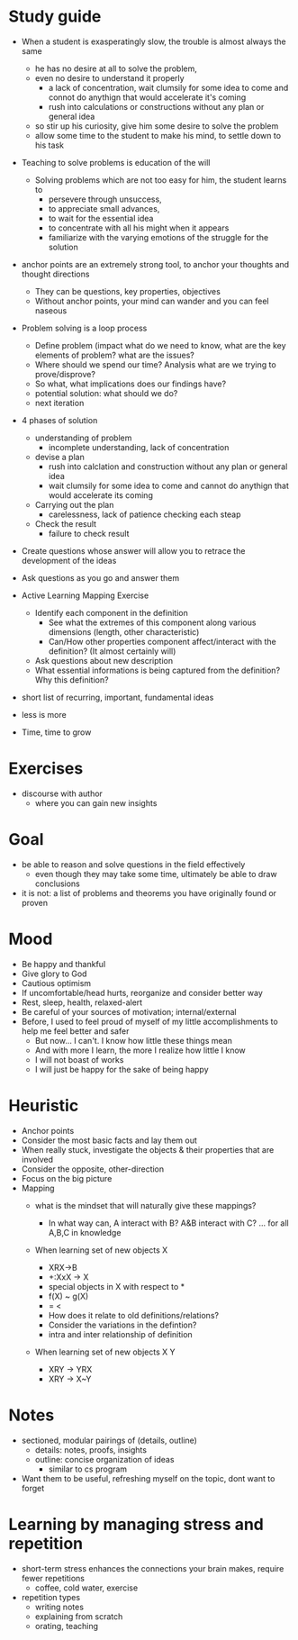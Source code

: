 # Study guide


* When a student is exasperatingly slow, the trouble is almost always the same
  * he has no desire at all to solve the problem,
  * even no desire to understand it properly
    * a lack of concentration, wait clumsily for some idea to come and connot do anythign that would accelerate it's coming
    * rush into calculations or constructions without any plan or general idea
  * so stir up his curiosity, give him some desire to solve the problem
  * allow some time to the student to make his mind, to settle down to his task
* Teaching to solve problems is education of the will
  * Solving problems which are not too easy for him, the student learns to 
    * persevere through unsuccess,
    * to appreciate small advances,
    * to wait for the essential idea
    * to concentrate with all his might when it appears
    * familiarize with the varying emotions of the struggle for the solution

* anchor points are an extremely strong tool, to anchor your thoughts and thought directions
  * They can be questions, key properties, objectives
  * Without anchor points, your mind can wander and you can feel naseous

* Problem solving is a loop process
  * Define problem (impact what do we need to know, what are the key elements of problem? what are the issues?
  * Where should we spend our time? Analysis what are we trying to prove/disprove?
  * So what, what implications does our findings have?
  * potential solution: what should we do?
  * next iteration

* 4 phases of solution
  * understanding of problem
    * incomplete understanding, lack of concentration
  * devise a plan
    * rush into calclation and construction without any plan or general idea
    * wait clumsily for some idea to come and cannot do anythign that would accelerate its coming
  * Carrying out the plan 
    * carelessness, lack of patience checking each steap
  * Check the result
    * failure to check result
* Create questions whose answer will allow you to retrace the development of the ideas
* Ask questions as you go and answer them
* Active Learning Mapping Exercise
  * Identify each component in the definition
    * See what the extremes of this component along various dimensions (length, other characteristic)
    * Can/How other properties component affect/interact with the definition? (It almost certainly will)
  * Ask questions about new description
  * What essential informations is being captured from the definition? Why this definition?

* short list of recurring, important, fundamental ideas
* less is more
* Time, time to grow


# Exercises
* discourse with author
  * where you can gain new insights

# Goal
* be able to reason and solve questions in the field effectively
  * even though they may take some time, ultimately be able to draw conclusions
* it is not: a list of problems and theorems you have originally found or proven

# Mood
* Be happy and thankful
* Give glory to God
* Cautious optimism
* If uncomfortable/head hurts, reorganize and consider better way
* Rest, sleep, health, relaxed-alert
* Be careful of your sources of motivation; internal/external
* Before, I used to feel proud of myself of my little accomplishments to help me feel better and safer
  * But now... I can't. I know how little these things mean 
  * And with more I learn, the more I realize how little I know
  * I will not boast of works
  * I will just be happy for the sake of being happy

# Heuristic
* Anchor points
* Consider the most basic facts and lay them out
* When really stuck, investigate the objects & their properties that are involved
* Consider the opposite, other-direction
* Focus on the big picture
* Mapping
  * what is the mindset that will naturally give these mappings?
    * In what way can, A interact with B? A&B interact with C? ... for all A,B,C in knowledge
  * When learning set of new objects X
    * XRX->B
    * +:XxX -> X
    * special objects in X with respect to *
    * f(X) ~ g(X)
    * = <
    * How does it relate to old definitions/relations?
    * Consider the variations in the defintion?
    * intra and inter relationship of definition

  * When learning set of new objects X Y
    * XRY -> YRX
    * XRY -> X~Y

# Notes
* sectioned, modular pairings of (details, outline)
  * details: notes, proofs, insights
  * outline: concise organization of ideas
    * similar to cs program
* Want them to be useful, refreshing myself on the topic, dont want to forget

# Learning by managing stress and repetition
* short-term stress enhances the connections your brain makes, require fewer repetitions
  * coffee, cold water, exercise
* repetition types
  * writing notes
  * explaining from scratch
  * orating, teaching
